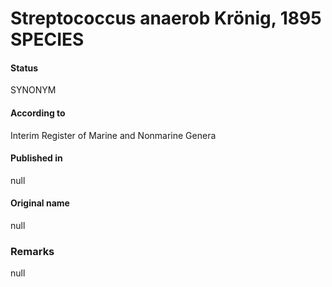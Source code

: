 Streptococcus anaerob Krönig, 1895 SPECIES
=======

#### Status
SYNONYM

#### According to
Interim Register of Marine and Nonmarine Genera

#### Published in
null

#### Original name
null

### Remarks
null